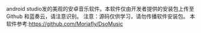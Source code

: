 android studio发的美观的安卓音乐软件。本软件仅由开发者提供的安装包上传至 Github 和蓝奏云，请注意识别。 注意：源码仅供学习，请勿传播软件安装包。 本软件参考:https://github.com/Moriafly/DsoMusic
